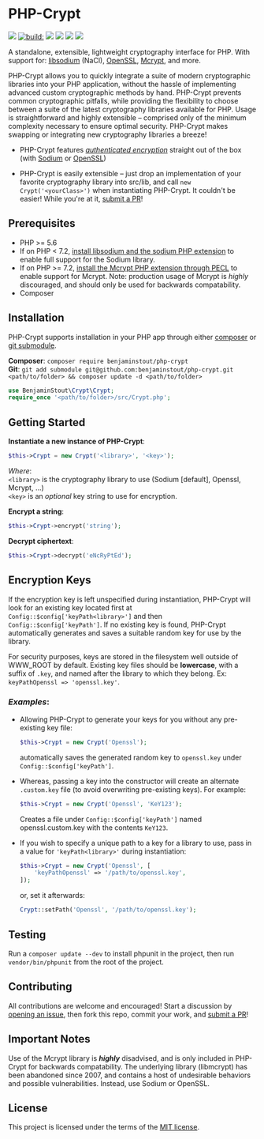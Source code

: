 # PHP-Crypt
<img src="https://img.shields.io/badge/stability-experimental-orange.svg?style=flat-square"> <a href="https://travis-ci.com/benjaminstout/php-crypt"><img src="https://img.shields.io/travis/com/benjaminstout/php-crypt/master.svg?style=flat-square" alt="build:"></a> <a href="https://codecov.io/gh/benjaminstout/php-crypt"><img src="https://img.shields.io/codecov/c/github/benjaminstout/php-crypt.svg?style=flat-square"></a> <img src="https://img.shields.io/github/languages/code-size/benjaminstout/php-crypt.svg?style=flat-square"> [<img src="https://img.shields.io/github/license/benjaminstout/php-crypt.svg?color=%23307ABE&style=flat-square">](LICENSE.txt) <img src="https://img.shields.io/github/downloads/benjaminstout/php-crypt/total.svg?style=flat-square">

A standalone, extensible, lightweight cryptography interface for PHP. With support for: [libsodium](https://github.com/jedisct1/libsodium) (NaCl), [OpenSSL](http://php.net/manual/en/book.openssl.php), [Mcrypt](http://php.net/manual/en/book.mcrypt.php), and more.

PHP-Crypt allows you to quickly integrate a suite of modern cryptographic libraries into your PHP application, without the hassle of implementing advanced custom cryptographic methods by hand. PHP-Crypt prevents common cryptographic pitfalls, while providing the flexibility to choose between a suite of the latest cryptography libraries available for PHP. Usage is straightforward and highly extensible – comprised only of the minimum complexity necessary to ensure optimal security. PHP-Crypt makes swapping or integrating new cryptography libraries a breeze!

* PHP-Crypt features [*authenticated encryption*](https://en.wikipedia.org/wiki/Authenticated_encryption) straight out of the box (with [Sodium](https://libsodium.gitbook.io/doc/secret-key_cryptography/authenticated_encryption) or [OpenSSL](https://wiki.openssl.org/index.php/EVP_Authenticated_Encryption_and_Decryption))

* PHP-Crypt is easily extensible – just drop an implementation of your favorite cryptography library into src/lib, and call `new Crypt('<yourClass>')` when instantiating PHP-Crypt. It couldn't be easier! While you're at it, [submit a PR](https://github.com/benjaminstout/php-crypt/pull/new/master)!

## Prerequisites

* PHP >= 5.6
* If on PHP < 7.2, [install libsodium and the sodium PHP extension](https://paragonie.com/book/pecl-libsodium/read/00-intro.md) to enable full support for the Sodium library.
* If on PHP >= 7.2, [install the Mcrypt PHP extension through PECL](https://pecl.php.net/package/mcrypt) to enable support for Mcrypt. Note: production usage of Mcrypt is *highly* discouraged, and should only be used for backwards compatability.
* Composer

## Installation

PHP-Crypt supports installation in your PHP app through either [composer](https://getcomposer.org/) or [git submodule](https://git-scm.com/book/en/v2/Git-Tools-Submodules).

__Composer__: `composer require benjaminstout/php-crypt`  
__Git__: `git add submodule git@github.com:benjaminstout/php-crypt.git <path/to/folder> && composer update -d <path/to/folder>`

```php
use BenjaminStout\Crypt\Crypt;
require_once '<path/to/folder>/src/Crypt.php';
```


## Getting Started

__Instantiate a new instance of PHP-Crypt__:  
```php
$this->Crypt = new Crypt('<library>', '<key>');
```
*Where*:  
`<library>` is the cryptography library to use (Sodium [default], Openssl, Mcrypt, ...)  
`<key>` is an *optional* key string to use for encryption.

__Encrypt a string__:  
```php
$this->Crypt->encrypt('string');
```

__Decrypt ciphertext__:  
```php
$this->Crypt->decrypt('eNcRyPtEd');
```


## Encryption Keys

If the encryption key is left unspecified during instantiation, PHP-Crypt will look for an existing key located first at `Config::$config['keyPath<library>']` and then `Config::$config['keyPath']`. If no existing key is found, PHP-Crypt automatically generates and saves a suitable random key for use by the library.

For security purposes, keys are stored in the filesystem well outside of WWW_ROOT by default. Existing key files should be __lowercase__, with a suffix of `.key`, and named after the library to which they belong. Ex: `keyPathOpenssl => 'openssl.key'`. 

### *Examples*:

* Allowing PHP-Crypt to generate your keys for you without any pre-existing key file:
  ```php
  $this->Crypt = new Crypt('Openssl');
  ```  
  automatically saves the generated random key to `openssl.key` under `Config::$config['keyPath']`.

* Whereas, passing a key into the constructor will create an alternate `.custom.key` file (to avoid overwriting pre-existing keys). For example:
  ```php
  $this->Crypt = new Crypt('Openssl', 'KeY123');
  ```
  Creates a file under `Config::$config['keyPath']` named openssl.custom.key with the contents `KeY123`.

* If you wish to specify a unique path to a key for a library to use, pass in a value for `'keyPath<library>'` during instantiation:
  ```php
  $this->Crypt = new Crypt('Openssl', [
      'keyPathOpenssl' => '/path/to/openssl.key',
  ]);
  ```
  or, set it afterwards:
  ```php
  Crypt::setPath('Openssl', '/path/to/openssl.key');
  ```


## Testing

Run a `composer update --dev` to install phpunit in the project, then run `vendor/bin/phpunit` from the root of the project.


## Contributing

All contributions are welcome and encouraged! Start a discussion by [opening an issue](https://github.com/benjaminstout/php-crypt/issues/new), then fork this repo, commit your work, and [submit a PR](https://github.com/benjaminstout/php-crypt/pull/new/master)!


## Important Notes

Use of the Mcrypt library is *__highly__* disadvised, and is only included in PHP-Crypt for backwards compatability. The underlying library (libmcrypt) has been abandoned since 2007, and contains a host of undesirable behaviors and possible vulnerabilities. Instead, use Sodium or OpenSSL.


## License

This project is licensed under the terms of the [MIT license](LICENSE.txt).

